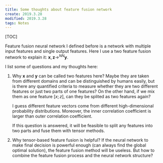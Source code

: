 ```yaml
---
title: Some thoughts about feature fusion network
create: 2019.3.28
modified: 2019.3.28
tags: Notes
---
```

[TOC]

Feature fusion neural network I defined before is a network with multiple input features and single output features.
Here I use a two feature fusion network to explain it: $\mathbf{x}, \mathbf{z} \rightarrow^{NN} \mathbf{y}$.

I list some of questions and my thoughts here:

1. Why $\mathbf{x}$ and $\mathbf{y}$ can be called two features here? Maybe they are taken from different
domains and can be distinguished by humans easily, but is there any quantified criteria to measure
whether they are two different features or just two parts of one features? On the other hand, if we mix them
as one feature $[x;z]$, can they be splited as two features again?

    I guess different feature vectors come from different high-dimensional probability distributions.
    Moreover, the inner correlation coefficient is larger than outer correlation coefficient.

    If this question is answered, it will be feasible to split any features into two parts and fuse them with tensor
    methods.

2. Why tensor-based feature fusion is helpful? If the neural network to make final decision is powerful enough
(can always find the global optimal solution), the feature fusion method will be useless. But how to combine the
feature fusion process and the neural network structure?

